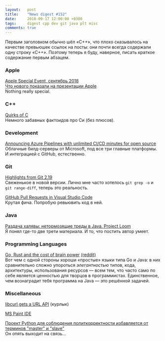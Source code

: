```yaml
---
layout:   post
title:    "News digest #152"
date:     2018-09-17 12:00:00 +0300
tags:     digest cpp dev git java plt misc
comments: true
---
```


Первым заголовком обычно шёл «C++», что плохо сказывалось на качестве превьюшек ссылок на посты: они почти всегда содержали одну строку «С++». Поэтому теперь я буду, наверное, писать краткое содержание первым абзацем.

### Apple

[Apple Special Event, сентябрь 2018](https://habr.com/post/423069/)<br/>
[Что нового показали на презентации Apple](https://habr.com/company/pochtoy/blog/423095/)<br/>
Nothing really special.

### C++

[Quirks of C](https://gist.github.com/zneak/5ccbe684e6e56a7df8815c3486568f01)<br/>
Немного забавных фактоидов про Си (без плюсов).

### Development

[Announcing Azure Pipelines with unlimited CI/CD minutes for open source](https://azure.microsoft.com/en-us/blog/announcing-azure-pipelines-with-unlimited-ci-cd-minutes-for-open-source/)<br/>
Облачные билд-серверы от Microsoft, под все три главные платформы. И интеграцией с GitHub, естественно.

### Git

[Highlights from Git 2.19](https://blog.github.com/2018-09-10-highlights-from-git-2-19/)<br/>
Свеженькое в новой версии. Лично мне часто хотелось `git grep -o` и `git range-diff`, теперь это реальность.

[GitHub Pull Requests in Visual Studio Code](https://code.visualstudio.com/blogs/2018/09/10/introducing-github-pullrequests)<br/>
Крутая фича. Попробую ревьювить код в ней.

### Java

[Раздача халявы: нетормозящие треды в Java. Project Loom](https://habr.com/company/jugru/blog/422519/)<br/>
Я понял где-то две трети материала. И то, что постить автор умеет.

### Programming Languages

[Go, Rust and the cost of brain power](https://www.ninjadojo.com.au/blog/post/rust-and-cost-brain-power) [(reddit)](https://www.reddit.com/r/golang/comments/9evy8t/go_rust_and_the_cost_of_brain_power/)<br/>
Вот чем с одной стороны хороши «простые» языки типа Go и Java: в них сравнительно сложно упороться _элегантностью_ типов, кода, архитектуры, использования ресурсов — всем тем, что часто само по себе является ценностью для творцов в программистах. Единственное, чем вознаградит тебя программа на Java — это решённой задачей.

### Miscellaneous

[libcurl gets a URL API](https://daniel.haxx.se/blog/2018/09/09/libcurl-gets-a-url-api/) (курлык)

[MS Paint IDE](https://ms-paint-i.de/)

[Проект Python для соблюдения политкорректности избавляется от терминов "master" и "slave"](http://www.opennet.ru/opennews/art.shtml?num=49256)<br/>
Он опять выходит на связь...
